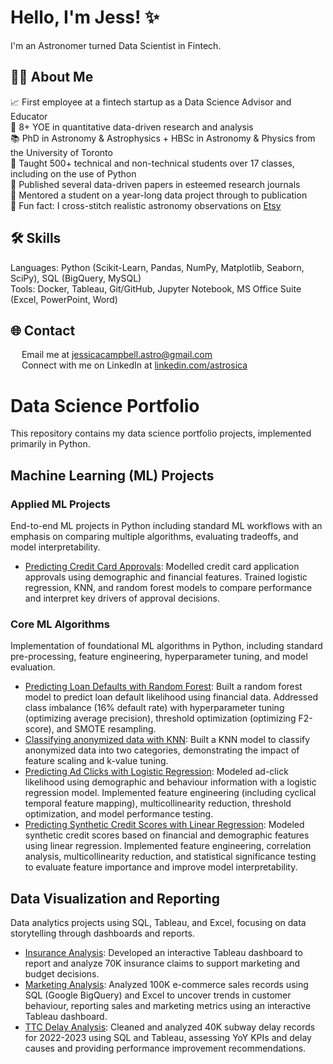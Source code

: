 # Hello, I'm Jess! ✨

I'm an Astronomer turned Data Scientist in Fintech.

## 👩‍💻 About Me
:chart_with_upwards_trend: First employee at a fintech startup as a Data Science Advisor and Educator <br>
🔭 8+ YOE in quantitative data-driven research and analysis <br>
📚 PhD in Astronomy & Astrophysics + HBSc in Astronomy & Physics from the University of Toronto <br>
💬 Taught 500+ technical and non-technical students over 17 classes, including on the use of Python <br>
📝 Published several data-driven papers in esteemed research journals <br>
👥 Mentored a student on a year-long data project through to publication <br>
🧵 Fun fact: I cross-stitch realistic astronomy observations on [Etsy](https://www.etsy.com/ca/shop/Astrostitches)

## 🛠️ Skills
Languages: Python (Scikit-Learn, Pandas, NumPy, Matplotlib, Seaborn, SciPy), SQL (BigQuery, MySQL) <br>
Tools: Docker, Tableau, Git/GitHub, Jupyter Notebook, MS Office Suite (Excel, PowerPoint, Word) <br>

## :globe_with_meridians: Contact
<img src="https://upload.wikimedia.org/wikipedia/commons/thumb/7/7e/Gmail_icon_%282020%29.svg/2560px-Gmail_icon_%282020%29.svg.png" width="14"> Email me at [jessicacampbell.astro@gmail.com](mailto:jessicacampbell.astro@gmail.com) <br>
<img src="https://upload.wikimedia.org/wikipedia/commons/c/ca/LinkedIn_logo_initials.png" width="14"> Connect with me on LinkedIn at [linkedin.com/astrosica](https://www.linkedin.com/in/astrosica/) <br>

# Data Science Portfolio

This repository contains my data science portfolio projects, implemented primarily in Python.
  
## Machine Learning (ML) Projects

### Applied ML Projects
End-to-end ML projects in Python including standard ML workflows with an emphasis on comparing multiple algorithms, evaluating tradeoffs, and model interpretability. 
* [Predicting Credit Card Approvals](https://github.com/astrosica/data-science-portfolio/blob/main/Machine%20Learning/Applied%20Projects/Credit%20Card%20Application%20Prediction/Credit%20Card%20Approval.ipynb): Modelled credit card application approvals using demographic and financial features. Trained logistic regression, KNN, and random forest models to compare performance and interpret key drivers of approval decisions.

### Core ML Algorithms
Implementation of foundational ML algorithms in Python, including standard pre-processing, feature engineering, hyperparameter tuning, and model evaluation.
* [Predicting Loan Defaults with Random Forest](https://github.com/astrosica/data-science-portfolio/blob/main/Machine%20Learning/Core%20Algorithms/Random%20Forest/Random%20Forest.ipynb): Built a random forest model to predict loan default likelihood using financial data. Addressed class imbalance (16% default rate) with hyperparameter tuning (optimizing average precision), threshold optimization (optimizing F2-score), and SMOTE resampling.
* [Classifying anonymized data with KNN](https://github.com/astrosica/data-science-portfolio/blob/main/Machine%20Learning/Core%20Algorithms/KNN/KNN.ipynb): Built a KNN model to classify anonymized data into two categories, demonstrating the impact of feature scaling and k-value tuning.
* [Predicting Ad Clicks with Logistic Regression](https://github.com/astrosica/data-science-portfolio/blob/main/Machine%20Learning/Core%20Algorithms/Logistic%20Regression/Logistic%20Regression.ipynb): Modeled ad-click likelihood using demographic and behaviour information with a logistic regression model. Implemented feature engineering (including cyclical temporal feature mapping), multicollinearity reduction, threshold optimization, and model performance testing.
* [Predicting Synthetic Credit Scores with Linear Regression](https://github.com/astrosica/data-science-portfolio/blob/main/Machine%20Learning/Core%20Algorithms/Linear%20Regression/Linear%20Regression.ipynb): Modeled synthetic credit scores based on financial and demographic features using linear regression. Implemented feature engineering, correlation analysis, multicollinearity reduction, and statistical significance testing to evaluate feature importance and improve model interpretability.


## Data Visualization and Reporting
Data analytics projects using SQL, Tableau, and Excel, focusing on data storytelling through dashboards and reports.
* [Insurance Analysis](https://github.com/astrosica/data-science-portfolio/tree/main/Data%20Visualization%20and%20Reporting/Insurance%20Claims%20Analysis): Developed an interactive Tableau dashboard to report and analyze 70K insurance claims to support marketing and budget decisions.
* [Marketing Analysis](https://github.com/astrosica/data-science-portfolio/tree/main/Data%20Visualization%20and%20Reporting/e-Commerce%20Marketing%20Analysis): Analyzed 100K e-commerce sales records using SQL (Google BigQuery) and Excel to uncover trends in customer behaviour, reporting sales and marketing metrics using an interactive Tableau dashboard.
* [TTC Delay Analysis](https://github.com/astrosica/data-science-portfolio/tree/main/Data%20Visualization%20and%20Reporting/TTC%20Delay%20Analysis): Cleaned and analyzed 40K subway delay records for 2022-2023 using SQL and Tableau, assessing YoY KPIs and delay causes and providing performance improvement recommendations.
